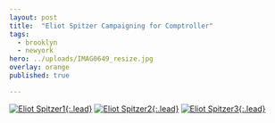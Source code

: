 ```yaml
---
layout: post
title:  "Eliot Spitzer Campaigning for Comptroller"
tags:
  - brooklyn
  - newyork
hero: ../uploads/IMAG0649_resize.jpg
overlay: orange
published: true

---
```


[![Eliot Spitzer1](../uploads/IMAG0651_resize.jpg){:.lead}](../uploads/IMAG0651.jpg)
[![Eliot Spitzer2](../uploads/IMAG0650_resize.jpg){:.lead}](../uploads/IMAG0650.jpg)
[![Eliot Spitzer3](../uploads/IMAG0649_resize.jpg){:.lead}](../uploads/IMAG0649.jpg)
